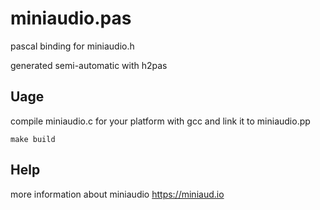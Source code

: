 # miniaudio.pas
pascal binding for miniaudio.h

generated semi-automatic with h2pas

## Uage

compile miniaudio.c for your platform with gcc and link it to miniaudio.pp

```
make build
```

## Help
more information about miniaudio
https://miniaud.io
